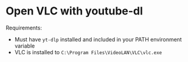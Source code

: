# Open VLC with youtube-dl

Requirements:
- Must have `yt-dlp` installed and included in your PATH environment variable
- VLC is installed to `C:\Program Files\VideoLAN\VLC\vlc.exe`
